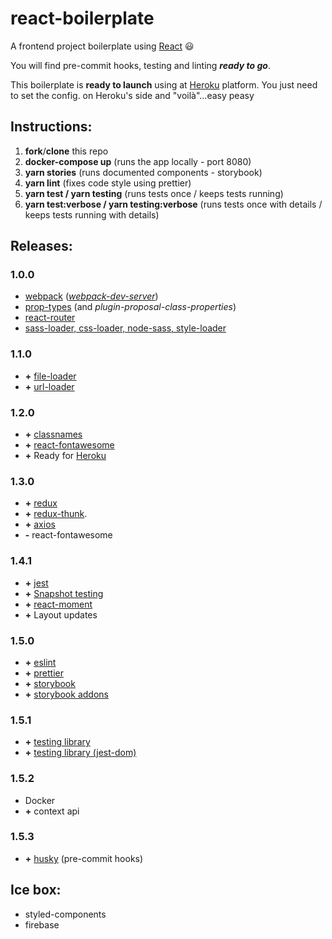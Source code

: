 # react-boilerplate

A frontend project boilerplate using [React](https://reactjs.org) :smiley:

You will find pre-commit hooks, testing and linting ___ready to go___.

This boilerplate is **ready to launch** using at [Heroku](https://dashboard.heroku.com/apps)
platform. You just need to set the config. on Heroku's side and "voilà"...easy peasy

## Instructions:
1. **fork**/**clone** this repo
2. **docker-compose up** (runs the app locally - port 8080)
4. **yarn stories** (runs documented components - storybook)
5. **yarn lint** (fixes code style using prettier)
6. **yarn test / yarn testing** (runs tests once / keeps tests running)
6. **yarn test:verbose / yarn testing:verbose** (runs tests once with details / keeps tests running with details)

## Releases:

### 1.0.0

- [webpack](https://github.com/webpack/webpack)
  (_[webpack-dev-server](https://github.com/webpack/webpack-dev-server)_)
- [prop-types](https://github.com/facebook/prop-types) (and _plugin-proposal-class-properties_)
- [react-router](https://github.com/ReactTraining/react-router/tree/master/packages/react-router)
- [sass-loader, css-loader, node-sass, style-loader](https://github.com/webpack-contrib/sass-loader)

### 1.1.0

- **+** [file-loader](https://github.com/webpack-contrib/file-loader)
- **+** [url-loader](https://github.com/webpack-contrib/url-loader)

### 1.2.0

- **+** [classnames](https://github.com/JedWatson/classnames)
- **+** [react-fontawesome](https://github.com/FortAwesome/react-fontawesome)
- **+** Ready for [Heroku](https://dashboard.heroku.com/apps)

### 1.3.0

- **+** [redux](https://github.com/reduxjs/redux)
- **+** [redux-thunk](https://github.com/reduxjs/redux-thunk).
- **+** [axios](https://github.com/axios/axios)
- **-** react-fontawesome

### 1.4.1

- **+** [jest](https://github.com/facebook/jest)
- **+** [Snapshot testing](https://github.com/facebook/react/tree/master/packages/react-test-renderer)
- **+** [react-moment](https://github.com/headzoo/react-moment#readme)
- **+** Layout updates

### 1.5.0

- **+** [eslint](https://github.com/eslint/eslint)
- **+** [prettier](https://github.com/prettier/prettier)
- **+** [storybook](https://github.com/storybookjs/storybook)
- **+** [storybook addons](https://github.com/storybookjs/storybook/tree/master/addons/knobs)

### 1.5.1

- **+** [testing library](https://github.com/testing-library/react-testing-library)
- **+** [testing library (jest-dom)](https://github.com/testing-library/jest-dom)

### 1.5.2

- Docker
- **+** context api

### 1.5.3

- **+** [husky](https://typicode.github.io/husky/#/?id=articles) (pre-commit hooks)
## Ice box:

- styled-components
- firebase
